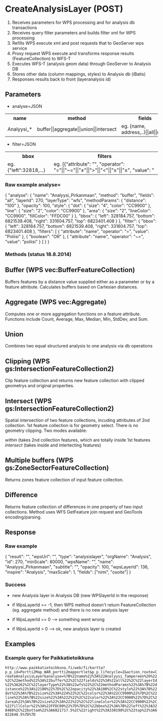 # CreateAnalysisLayer (POST)
1. Receives parameters for WPS processing and for analysis db transactions
2. Receives query filter parameters and builds filter xml for WPS processing
3. Refills WPS execute xml and post requests that to GeoServer wps service
4. Proxy request WPS execute and transforms response results (FeatureCollection) to WFS-T
5. Executes WFS-T (analysis geom data) through GeoServer to Analysis DB
6. Stores other data (column mappings, styles) to Analysis db (iBatis)
7. Responses results back to front (layeranalysis id)


## Parameters
- analyse=JSON
<table>
  <tr>
    <th>name</th>
    <th>method</th>
    <th>fields</th>
    <th>layerId</th>
    <th>layerType</th>
    <th>methodParams</th>
    <th>opasicty</th>
    <th>style</th>
    <th>bbox</th>
    <th>filter</th>
  </tr>
  <tr>
    <td>Analyysi_*</td>
    <td>buffer||aggregate||union||intersect</td>
    <td>eg. {name, address,..}||all||none</td>
    <td>eg. 270</td>
    <td>eg. {distance:100}</td>
    <td>eg. 80 (0-100)</td>
    <td>eg. {style:...}</td>
    <td>eg. {"left":32818,...}</td>
    <td>eg. {}</td>
  </tr>
</table>

- filter=JSON
<table>
  <tr>
    <th>bbox</th>
    <th>filters</th>
  </tr>
  <tr>
    <td>eg. {"left":32818,...}</td>
    <td>eg. [{"attribute": "<attribute_name>", "operator": "="||"~="||"≠"||">"||"<"||"≥"||"≤", "value": "<attribute_value"}, {"boolean": "AND"||"OR"||"NOT"}, {another filter}]</td>
  </tr>
</table>

### Raw example analyse=
{
    "analyse": {
        "name": "Analyysi_Pirkanmaan",
        "method": "buffer",
        "fields": "all",
        "layerId": 270,
        "layerType": "wfs",
        "methodParams": {
            "distance": "100"
        },
        "opacity": 100,
        "style": {
            "dot": {
                "size": "4",
                "color": "CC9900"
            },
            "line": {
                "size": "2",
                "color": "CC9900"
            },
            "area": {
                "size": "2",
                "lineColor": "CC9900",
                "fillColor": "FFDC00"
            }
        },
        "bbox": {
            "left": 328184.757,
            "bottom": 6821539.408,
            "right": 331604.757,
            "top": 6823401.408
        }
    },
    "filter": {
        "bbox": {
            "left": 328184.757,
            "bottom": 6821539.408,
            "right": 331604.757,
            "top": 6823401.408
        },
        "filters": [
            {
                "attribute": "name",
                "operator": "=",
                "value": "Poliisi"
            },
            {
                "boolean": "OR"
            },
            {
                "attribute": "name",
                "operator": "~=",
                "value": "poliisi"
            }
        ]
    }
}
### Methods (status 18.8.2014)

## Buffer (WPS vec:BufferFeatureCollection)
Buffers features by a distance value supplied either as a parameter or by a feature attribute. 
Calculates buffers based on Cartesian distances.

## Aggregate (WPS vec:Aggregate)
Computes one or more aggregation functions on a feature attribute. 
Functions include Count, Average, Max, Median, Min, StdDev, and Sum.

## Union
Combines two equal structured analysis to one analysis via db operations

## Clipping (WPS gs:IntersectionFeatureCollection2)
Clip feature collection and returns new feature collection with clipped geometrys and original properties.

## Intersect (WPS gs:IntersectionFeatureCollection2)
Spatial intersection of two feature collections, incuding attributes of 2nd collection.
1st feature collection is for geometry select.
There is no geometry clipping. Two modes available:

 *within* (takes 2nd collection features, which are totally inside 1st features
 *intersect* (takes inside and intertecting features)

## Multiple buffers (WPS gs:ZoneSectorFeatureCollection)
Returns zones feature collection of input feature collection.

## Difference
Returns feature collection of differences in one property of two input collections.
Method uses WFS GetFeature join request and GeoTools encoding/parsing.



## Response

### Raw example
{
    "result": "",
    "wpsUrl": "",
    "type": "analysislayer",
    "orgName": "Analysis",
    "id": 270,
    "minScale": 80000,
    "wpsName": "",
    "name": "Analyysi_Pirkanmaan",
    "subtitle": "",
    "opacity": 100,
    "wpsLayerId": 136,
    "inspire": "Analysis",
    "maxScale": 1,
    "fields": ["nimi", "osoite"]
}


### Success
- new Analysis layer in Analysis DB  (new WPSlayerId in the response)

- if WpsLayerId == -1, then WPS method doesn't return FeatureCollection (eg. aggregate method) and there is no new analysis layer
- if WpsLayerId == 0 --> something went wrong
- if WpsLayerId > 0  --> ok, new analysis layer is created 

## Examples

### Example query for Paikkatietoikkuna
`http://www.paikkatietoikkuna.fi/web/fi/kartta?p_p_id=Portti2Map_WAR_portti2mapportlet&p_p_lifecycle=2&action_route=CreateAnalysisLayer&analyse=%7B%22name%22%3A%22Analyysi_Tampereen%20%22%2C%22method%22%3A%22buffer%22%2C%22fields%22%3A%22all%22%2C%22layerId%22%3A262%2C%22layerType%22%3A%22wfs%22%2C%22methodParams%22%3A%7B%22distance%22%3A%22100%22%7D%2C%22opacity%22%3A100%2C%22style%22%3A%7B%22dot%22%3A%7B%22size%22%3A%224%22%2C%22color%22%3A%22CC9900%22%7D%2C%22line%22%3A%7B%22size%22%3A%222%22%2C%22color%22%3A%22CC9900%22%7D%2C%22area%22%3A%7B%22size%22%3A%222%22%2C%22lineColor%22%3A%22CC9900%22%2C%22fillColor%22%3A%22FFDC00%22%7D%7D%2C%22bbox%22%3A%7B%22left%22%3A328488%2C%22bottom%22%3A6821717.5%2C%22right%22%3A330198%2C%22top%22%3A6822648.5%7D%7D`

